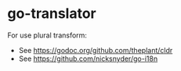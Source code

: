 # go-translator

For use plural transform:
- See https://godoc.org/github.com/theplant/cldr
- See https://github.com/nicksnyder/go-i18n